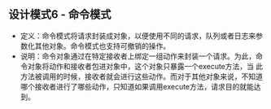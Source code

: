 ## 设计模式6 - 命令模式

- 定义：命令模式将请求封装成对象，以便使用不同的请求，队列或者日志来参数化其他对象。命令模式也支持可撤销的操作。
- 说明：命令对象通过在特定接收者上绑定一组动作来封装一个请求。为此，命令对象将动作和接收者包进对象中，这个对象只暴露一个execute方法，当
此方法被调用的时候，接收者就会进行这些动作。而对于其他对象来说，不知道哪个接收者进行了哪些动作，只知道如果调用execute方法，请求目的就能达到。